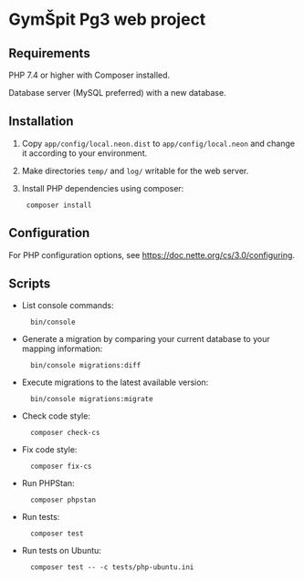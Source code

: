 # GymŠpit Pg3 web project


Requirements
------------

PHP 7.4 or higher with Composer installed.

Database server (MySQL preferred) with a new database.


Installation
------------

1. Copy `app/config/local.neon.dist` to `app/config/local.neon` and change it according to your environment.

2. Make directories `temp/` and `log/` writable for the web server.

3. Install PHP dependencies using composer:

		composer install


Configuration
-------------

For PHP configuration options, see https://doc.nette.org/cs/3.0/configuring.

Scripts
-------

* List console commands:

		bin/console

* Generate a migration by comparing your current database to your mapping information:

		bin/console migrations:diff

* Execute migrations to the latest available version:

		bin/console migrations:migrate

* Check code style:

		composer check-cs

* Fix code style:

		composer fix-cs

* Run PHPStan:

		composer phpstan

* Run tests:

		composer test

* Run tests on Ubuntu:

		composer test -- -c tests/php-ubuntu.ini
